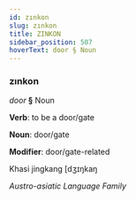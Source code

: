 ```yaml
---
id: zınkon
slug: zınkon
title: ZINKON
sidebar_position: 507
hoverText: door § Noun
---
```


### zınkon

*door* **§** Noun

**Verb**: to be a door/gate

**Noun**: door/gate

**Modifier**: door/gate-related

Khasi jingkang [dʒɪŋkaŋ

*Austro-asiatic Language Family*